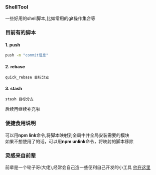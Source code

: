 ### ShellTool
一些好用的shell脚本,比如常用的git操作集合等

### 目前有的脚本

#### 1. push  
``` bash  
push -m "commit信息"
```

#### 2. rebase  
``` bash  
quick_rebase 目标分支
```
#### 3. stash  
``` bash  
stash 目标分支
```

后续再继续补充啦

### 便捷食用说明

可以用**npm link**命令,将脚本映射到全局中并全局安装需要的模块  
如果不想使用了的话，可以用**npm unlink**命令，将映射的脚本移除

### 灵感来自前辈

前辈是一个轮子哥(大佬),经常会自己造一些便利自己开发的小工具 [他在这里](https://github.com/bramblex)
